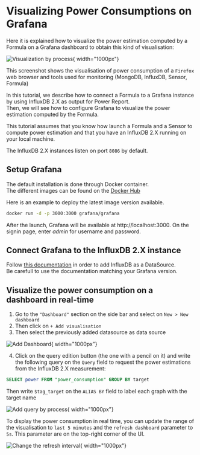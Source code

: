 # Visualizing Power Consumptions on Grafana

Here it is explained how to visualize the power estimation computed by a Formula on a Grafana dashboard to obtain this kind of visualisation:

![Visualization by process](../../assets/images/reference/grafana/viz_by_process.png){ width="1000px"}

<!--img
src="https://powerapi.org/assets/images/reference/grafana/viz_by_process.png"
alt="viz_by_process" width="1000px"-->

This screenshot shows the visualisation of power consumption of a `Firefox` web browser and tools used for monitoring (MongoDB, InfluxDB, Sensor, Formula)

In this tutorial, we describe how to connect a Formula to a Grafana instance by using InfluxDB 2.X as output for Power Report.  
Then, we will see how to configure Grafana to visualize the power estimation computed by the Formula.  

This tutorial assumes that you know how launch a Formula and a Sensor to compute power estimation and that you have an InfluxDB 2.X running on your local machine.  

The InfluxDB 2.X instances listen on port `8086` by default.

## Setup Grafana

The default installation is done through Docker container.  
The different images can be found on the [Docker Hub](https://hub.docker.com/r/grafana/grafana)  

Here is an example to deploy the latest image version available.
```sh
docker run -d -p 3000:3000 grafana/grafana
```

After the launch, Grafana will be available at http://localhost:3000. On the signin page, enter *admin* for username and password.

## Connect Grafana to the InfluxDB 2.X instance

Follow [this documentation](https://grafana.com/docs/grafana/latest/datasources/influxdb/#configure-the-data-source) in order to add InfluxDB as a DataSource.  
Be carefull to use the documentation matching your Grafana version.  


## Visualize the power consumption on a dashboard in real-time

1. Go to the `"Dashboard"` section on the side bar and select on `New > New dashboard`
2. Then click on `+ Add visualisation`
3. Then select the previously added datasource as data source

![Add Dashboard](../../assets/images/reference/grafana/add_dashboard.png){ width="1000px"}

<!--img
src="https://powerapi.org/assets/images/reference/grafana/add_dashboard.png"
alt="add_dashboard" width="1000px"-->

4. Click on the query edition button (the one with a pencil on it) and write the following query on the `Query` field to request the power estimations from the InfluxDB 2.X measurement:

```sql
SELECT power FROM "power_consumption" GROUP BY target
```

Then write `$tag_target` on the `ALIAS BY` field to label each graph with the target name

![Add query by process](../../assets/images/reference/grafana/add_query_by_process.png){ width="1000px"}

<!--img
src="https://powerapi.org/assets/images/reference/grafana/add_query_by_process.png"
alt="add_query_by_process" width="600px"-->

To display the power consumption in real time, you can update the range of the visualisation to `last 5 minutes` and the `refresh dashboard` parameter to `5s`. This parameter are on the top-right corner of the UI.

![Change the refresh interval](../../assets/images/reference/grafana/refresh.png){ width="1000px"}

<!--img
src="https://powerapi.org/assets/images/reference/grafana/refresh.png"
alt="refresh" width="600px"-->
